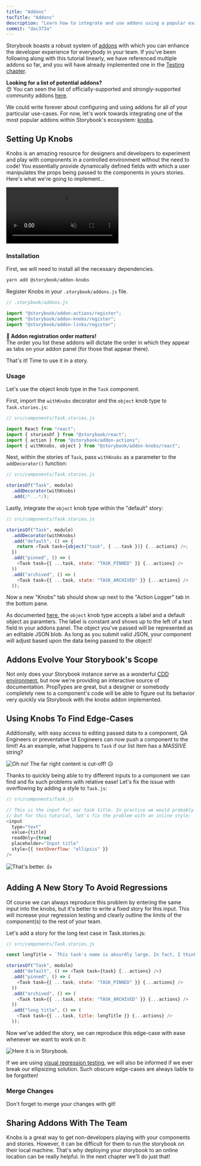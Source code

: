 ```yaml
---
title: "Addons"
tocTitle: "Addons"
description: "Learn how to integrate and use addons using a popular example"
commit: "dac373a"
---
```


Storybook boasts a robust system of [addons](https://storybook.js.org/addons/introduction/) with which you can enhance the developer experience for
everybody in your team. If you've been following along with this tutorial linearly, we have referenced multiple addons so far, and you will have already implemented one in the [Testing chapter](/react/en/test/).

<div class="aside">
<strong>Looking for a list of potential addons?</strong>
<br/>
😍 You can seen the list of officially-supported and strongly-supported community addons <a href="https://storybook.js.org/addons/addon-gallery/">here</a>.
</div>

We could write forever about configuring and using addons for all of your particular use-cases. For now, let's work towards integrating one of the most popular addons within Storybook's ecosystem: [knobs](https://github.com/storybooks/storybook/tree/master/addons/knobs).

## Setting Up Knobs

Knobs is an amazing resource for designers and developers to experiment and play with components in a controlled environment without the need to code! You essentially provide dynamically defined fields with which a user manipulates the props being passed to the components in yours stories. Here's what we're going to implement...

<video autoPlay muted playsInline loop>
  <source
    src="/addon-knobs-demo.mp4"
    type="video/mp4"
  />
</video>

### Installation

First, we will need to install all the necessary dependencies.

```bash
yarn add @storybook/addon-knobs
```

Register Knobs in your `.storybook/addons.js` file.

```javascript
// .storybook/addons.js

import "@storybook/addon-actions/register";
import "@storybook/addon-knobs/register";
import "@storybook/addon-links/register";
```

<div class="aside">
<strong>📝 Addon registration order matters!</strong>
<br/>
The order you list these addons will dictate the order in which they appear as tabs on your addon panel (for those that appear there).
</div>

That's it! Time to use it in a story.

### Usage

Let's use the object knob type in the `Task` component.

First, import the `withKnobs` decorator and the `object` knob type to `Task.stories.js`:

```javascript
// src/components/Task.stories.js

import React from "react";
import { storiesOf } from "@storybook/react";
import { action } from "@storybook/addon-actions";
import { withKnobs, object } from "@storybook/addon-knobs/react";
```

Next, within the stories of `Task`, pass `withKnobs` as a parameter to the `addDecorator()` function:

```javascript
// src/components/Task.stories.js

storiesOf("Task", module)
  .addDecorator(withKnobs)
  .add(/*...*/);
```

Lastly, integrate the `object` knob type within the "default" story:

```javascript
// src/components/Task.stories.js

storiesOf("Task", module)
  .addDecorator(withKnobs)
  .add("default", () => {
    return <Task task={object("task", { ...task })} {...actions} />;
  })
  .add("pinned", () => (
    <Task task={{ ...task, state: "TASK_PINNED" }} {...actions} />
  ))
  .add("archived", () => (
    <Task task={{ ...task, state: "TASK_ARCHIVED" }} {...actions} />
  ));
```

Now a new "Knobs" tab should show up next to the "Action Logger" tab in the bottom pane.

As documented [here](https://github.com/storybooks/storybook/tree/master/addons/knobs#object), the `object` knob type accepts a label and a default object as paramters. The label is constant and shows up to the left of a text field in your addons panel. The object you've passed will be represented as an editable JSON blob. As long as you submit valid JSON, your component will adjust based upon the data being passed to the object!

## Addons Evolve Your Storybook's Scope

Not only does your Storybook instance serve as a wonderful [CDD environment](https://blog.hichroma.com/component-driven-development-ce1109d56c8e), but now we're providing an interactive source of documentation. PropTypes are great, but a designer or somebody completely new to a component's code will be able to figure out its behavior very quickly via Storybook with the knobs addon implemented.

## Using Knobs To Find Edge-Cases

Additionally, with easy access to editing passed data to a component, QA Engineers or preventative UI Engineers can now push a component to the limit! As an example, what happens to `Task` if our list item has a _MASSIVE_ string?

![Oh no! The far right content is cut-off!](/addon-knobs-demo-edge-case.png) 😥

Thanks to quickly being able to try different inputs to a component we can find and fix such problems with relative ease! Let's fix the issue with overflowing by adding a style to `Task.js`:

```javascript
// src/components/Task.js

// This is the input for our task title. In practice we would probably update the styles for this element
// but for this tutorial, let's fix the problem with an inline style:
<input
  type="text"
  value={title}
  readOnly={true}
  placeholder="Input title"
  style={{ textOverflow: "ellipsis" }}
/>
```

![That's better.](/addon-knobs-demo-edge-case-resolved.png) 👍

## Adding A New Story To Avoid Regressions

Of course we can always reproduce this problem by entering the same input into the knobs, but it's better to write a fixed story for this input. This will increase your regression testing and clearly outline the limits of the component(s) to the rest of your team.

Let's add a story for the long text case in Task.stories.js:

```javascript
// src/components/Task.stories.js

const longTitle = `This task's name is absurdly large. In fact, I think if I keep going I might end up with content overflow. What will happen? The star that represents a pinned task could have text overlapping. The text could cut-off abruptly when it reaches the star. I hope not`;

storiesOf("Task", module)
  .add("default", () => <Task task={task} {...actions} />)
  .add("pinned", () => (
    <Task task={{ ...task, state: "TASK_PINNED" }} {...actions} />
  ))
  .add("archived", () => (
    <Task task={{ ...task, state: "TASK_ARCHIVED" }} {...actions} />
  ))
  .add("long title", () => (
    <Task task={{ ...task, title: longTitle }} {...actions} />
  ));
```

Now we've added the story, we can reproduce this edge-case with ease whenever we want to work on it:

![Here it is in Storybook.](/addon-knobs-demo-edge-case-in-storybook.png)

If we are using [visual regression testing](/react/en/test/), we will also be informed if we ever break our ellipsizing solution. Such obscure edge-cases are always liable to be forgotten!

### Merge Changes

Don't forget to merge your changes with git!

## Sharing Addons With The Team

Knobs is a great way to get non-developers playing with your components and stories. However, it can be difficult for them to run the storybook on their local machine. That's why deploying your storybook to an online location can be really helpful. In the next chapter we'll do just that!
